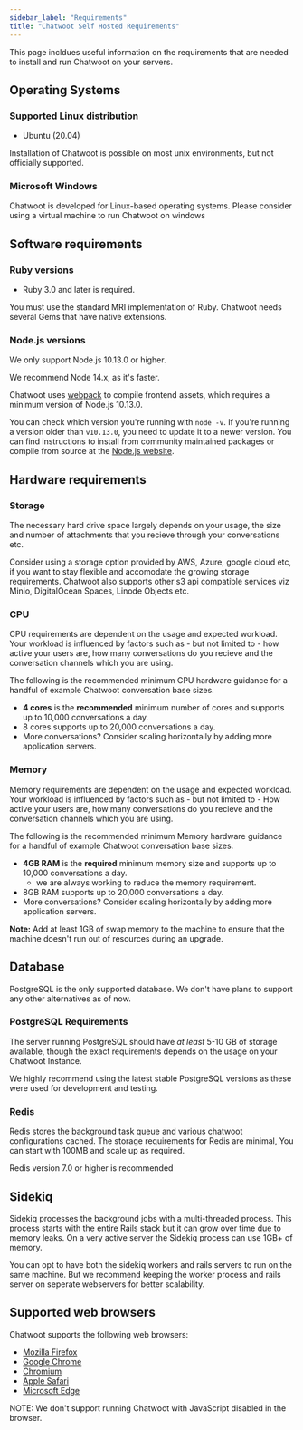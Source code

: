 ```yaml
---
sidebar_label: "Requirements"
title: "Chatwoot Self Hosted Requirements"
---
```



This page incldues useful information on the requirements that are needed to install and run Chatwoot on your servers.

## Operating Systems

### Supported Linux distribution

- Ubuntu (20.04)


Installation of Chatwoot is possible on most unix environments, but not officially supported.

### Microsoft Windows

Chatwoot is developed for Linux-based operating systems. Please consider using a virtual machine to run Chatwoot on windows

## Software requirements

### Ruby versions

- Ruby 3.0 and later is required.

You must use the standard MRI implementation of Ruby. Chatwoot needs several Gems that have native extensions.

### Node.js versions

We only support Node.js 10.13.0 or higher.

We recommend Node 14.x, as it's faster.

Chatwoot uses [webpack](https://webpack.js.org/) to compile frontend assets, which requires a minimum
version of Node.js 10.13.0.

You can check which version you're running with `node -v`. If you're running
a version older than `v10.13.0`, you need to update it to a newer version. You
can find instructions to install from community maintained packages or compile
from source at the [Node.js website](https://nodejs.org/en/download/).


## Hardware requirements

### Storage

The necessary hard drive space largely depends on your usage, the size and number of attachments that you recieve through your conversations etc.

Consider using a storage option provided by AWS, Azure, google cloud etc, if you want to stay flexible and accomodate the growing storage requirements. Chatwoot
also supports other s3 api compatible services viz Minio, DigitalOcean Spaces, Linode Objects etc. 

### CPU

CPU requirements are dependent on the usage and expected workload. Your workload is influenced by factors such as - but not limited to - how active your users are, how many conversations do you recieve and the conversation channels which you are using.

The following is the recommended minimum CPU hardware guidance for a handful of example Chatwoot conversation base sizes.

- **4 cores** is the **recommended** minimum number of cores and supports up to 10,000 conversations a day.
- 8 cores supports up to 20,000 conversations a day.
- More conversations? Consider scaling horizontally by adding more application servers.

### Memory

Memory requirements are dependent on the usage and expected workload. Your workload is influenced by factors such as - but not limited to - How active your users are, how many conversations do you recieve and the conversation channels which you are using.

The following is the recommended minimum Memory hardware guidance for a handful of example Chatwoot conversation base sizes.

- **4GB RAM** is the **required** minimum memory size and supports up to 10,000 conversations a day.
  - we are always working to reduce the memory requirement.
- 8GB RAM supports up to 20,000 conversations a day.
- More conversations? Consider scaling horizontally by adding more application servers.

**Note:** Add at least 1GB of swap memory to the machine to ensure that the machine doesn't run out of resources during an upgrade.

## Database

PostgreSQL is the only supported database. We don't have plans to support any other alternatives as of now.

### PostgreSQL Requirements

The server running PostgreSQL should have _at least_ 5-10 GB of storage
available, though the exact requirements depends on the usage on your Chatwoot Instance.

We highly recommend using the latest stable PostgreSQL versions as these were used for development and testing.

### Redis 

Redis stores the background task queue and various chatwoot configurations cached.
The storage requirements for Redis are minimal, You can start with 100MB and scale up as required.

Redis version 7.0 or higher is recommended

## Sidekiq

Sidekiq processes the background jobs with a multi-threaded process.
This process starts with the entire Rails stack but it can grow over time due to memory leaks.
On a very active server the Sidekiq process can use 1GB+ of memory.

You can opt to have both the sidekiq workers and rails servers to run on the same machine. 
But we recommend keeping the worker process and rails server on seperate webservers for better scalability.

## Supported web browsers

Chatwoot supports the following web browsers:

- [Mozilla Firefox](https://www.mozilla.org/en-US/firefox/new/)
- [Google Chrome](https://www.google.com/chrome/)
- [Chromium](https://www.chromium.org/getting-involved/dev-channel)
- [Apple Safari](https://www.apple.com/safari/)
- [Microsoft Edge](https://www.microsoft.com/en-us/edge)

NOTE:
We don't support running Chatwoot with JavaScript disabled in the browser.
